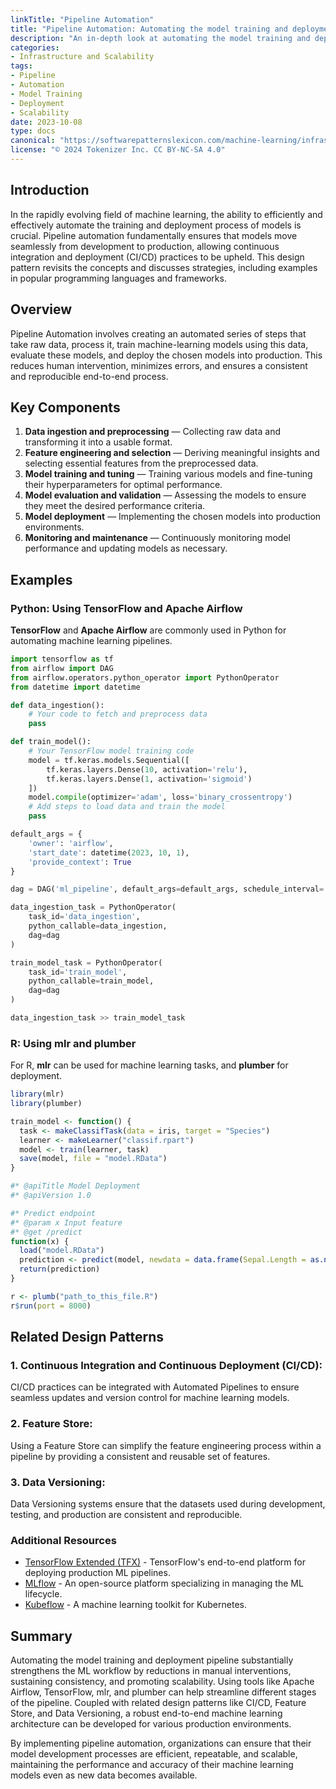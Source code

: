 ```yaml
---
linkTitle: "Pipeline Automation"
title: "Pipeline Automation: Automating the model training and deployment pipeline"
description: "An in-depth look at automating the model training and deployment pipeline to enhance efficiency and scalability in machine learning projects."
categories:
- Infrastructure and Scalability
tags:
- Pipeline
- Automation
- Model Training
- Deployment
- Scalability
date: 2023-10-08
type: docs
canonical: "https://softwarepatternslexicon.com/machine-learning/infrastructure-and-scalability/model-pipeline/pipeline-automation"
license: "© 2024 Tokenizer Inc. CC BY-NC-SA 4.0"
---
```



## Introduction

In the rapidly evolving field of machine learning, the ability to efficiently and effectively automate the training and deployment process of models is crucial. Pipeline automation fundamentally ensures that models move seamlessly from development to production, allowing continuous integration and deployment (CI/CD) practices to be upheld. This design pattern revisits the concepts and discusses strategies, including examples in popular programming languages and frameworks.

## Overview

Pipeline Automation involves creating an automated series of steps that take raw data, process it, train machine-learning models using this data, evaluate these models, and deploy the chosen models into production. This reduces human intervention, minimizes errors, and ensures a consistent and reproducible end-to-end process.

## Key Components

1. **Data ingestion and preprocessing** — Collecting raw data and transforming it into a usable format.
2. **Feature engineering and selection** — Deriving meaningful insights and selecting essential features from the preprocessed data.
3. **Model training and tuning** — Training various models and fine-tuning their hyperparameters for optimal performance.
4. **Model evaluation and validation** — Assessing the models to ensure they meet the desired performance criteria.
5. **Model deployment** — Implementing the chosen models into production environments.
6. **Monitoring and maintenance** — Continuously monitoring model performance and updating models as necessary.

## Examples

### Python: Using TensorFlow and Apache Airflow

**TensorFlow** and **Apache Airflow** are commonly used in Python for automating machine learning pipelines.

```python
import tensorflow as tf
from airflow import DAG
from airflow.operators.python_operator import PythonOperator
from datetime import datetime

def data_ingestion():
    # Your code to fetch and preprocess data
    pass

def train_model():
    # Your TensorFlow model training code
    model = tf.keras.models.Sequential([
        tf.keras.layers.Dense(10, activation='relu'),
        tf.keras.layers.Dense(1, activation='sigmoid')
    ])
    model.compile(optimizer='adam', loss='binary_crossentropy')
    # Add steps to load data and train the model
    pass

default_args = {
    'owner': 'airflow',
    'start_date': datetime(2023, 10, 1),
    'provide_context': True
}

dag = DAG('ml_pipeline', default_args=default_args, schedule_interval='@daily')

data_ingestion_task = PythonOperator(
    task_id='data_ingestion',
    python_callable=data_ingestion,
    dag=dag
)

train_model_task = PythonOperator(
    task_id='train_model',
    python_callable=train_model,
    dag=dag
)

data_ingestion_task >> train_model_task
```

### R: Using mlr and plumber

For R, **mlr** can be used for machine learning tasks, and **plumber** for deployment.

```R
library(mlr)
library(plumber)

train_model <- function() {
  task <- makeClassifTask(data = iris, target = "Species")
  learner <- makeLearner("classif.rpart")
  model <- train(learner, task)
  save(model, file = "model.RData")
}

#* @apiTitle Model Deployment
#* @apiVersion 1.0

#* Predict endpoint
#* @param x Input feature
#* @get /predict
function(x) {
  load("model.RData")
  prediction <- predict(model, newdata = data.frame(Sepal.Length = as.numeric(x)))
  return(prediction)
}

r <- plumb("path_to_this_file.R")
r$run(port = 8000)
```

## Related Design Patterns

### 1. **Continuous Integration and Continuous Deployment (CI/CD):**
CI/CD practices can be integrated with Automated Pipelines to ensure seamless updates and version control for machine learning models.

### 2. **Feature Store:**
Using a Feature Store can simplify the feature engineering process within a pipeline by providing a consistent and reusable set of features.

### 3. **Data Versioning:**
Data Versioning systems ensure that the datasets used during development, testing, and production are consistent and reproducible.

### Additional Resources

- [TensorFlow Extended (TFX)](https://www.tensorflow.org/tfx) - TensorFlow's end-to-end platform for deploying production ML pipelines.
- [MLflow](https://mlflow.org) - An open-source platform specializing in managing the ML lifecycle.
- [Kubeflow](https://www.kubeflow.org) - A machine learning toolkit for Kubernetes.

## Summary

Automating the model training and deployment pipeline substantially strengthens the ML workflow by reductions in manual interventions, sustaining consistency, and promoting scalability. Using tools like Apache Airflow, TensorFlow, mlr, and plumber can help streamline different stages of the pipeline. Coupled with related design patterns like CI/CD, Feature Store, and Data Versioning, a robust end-to-end machine learning architecture can be developed for various production environments.

By implementing pipeline automation, organizations can ensure that their model development processes are efficient, repeatable, and scalable, maintaining the performance and accuracy of their machine learning models even as new data becomes available.


